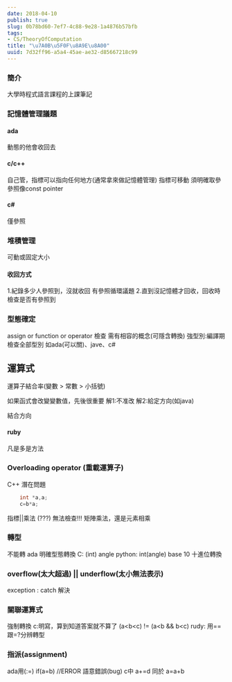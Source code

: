 ```yaml
---
date: 2018-04-10
publish: true
slug: 0b78bd60-7ef7-4c88-9e28-1a4876b57bfb
tags:
- CS/TheoryOfComputation
title: "\u7A0B\u5F0F\u8A9E\u8A00"
uuid: 7d32ff96-a5a4-45ae-ae32-d85667218c99
---
```

### 簡介

大學時程式語言課程的上課筆記

### 記憶體管理議題

#### ada

動態的他會收回去

#### c/c++

自己管，指標可以指向任何地方(通常拿來做記憶體管理)
指標可移動
須明確取參
參照像const pointer

#### c#

僅參照

### 堆積管理

可動或固定大小

#### 收回方式

1.紀錄多少人參照到，沒就收回
有參照循環議題
2.直到沒記憶體才回收，回收時檢查是否有參照到

### 型態確定

assign or function or operator 檢查
需有相容的概念(可隱含轉換)
強型別:編譯期檢查全部型別 如ada(可以關)、jave、c#

## 運算式

運算子結合率(變數 > 常數 > 小括號)

如果函式會改變變數值，先後很重要
解1:不准改
解2:給定方向(如java)

結合方向

#### ruby

凡是多是方法

### Overloading operator (重載運算子)

C++
潛在問題

```c++
    int *a,a;
    c=b*a;
```

指標||乘法 (???)
無法檢查!!!
矩陣乘法，還是元素相乘

### 轉型

不能轉
ada
明確型態轉換
C: (int) angle
python: int(angle) base 10 十進位轉換

### overflow(太大超過) || underflow(太小無法表示)

exception : catch 解決

### 關聯運算式

強制轉換
c:明寫，算到知道答案就不算了
(a<b<c) != (a<b && b<c)
rudy: 用== 跟=?分辨轉型

### 指派(assignment)

ada用(:=)
if(a=b) //ERROR 語意錯誤(bug)
c中 a+=d 同於 a=a+b
